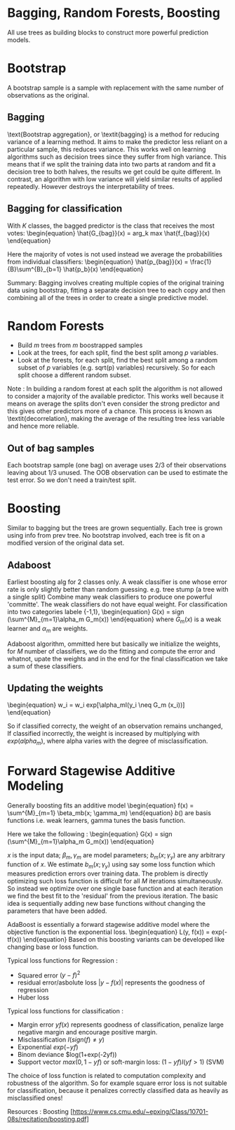 # Bagging, Random Forests, Boosting
All use trees as building blocks to construct more powerful prediction models.

# Bootstrap
A bootstrap sample is a sample with replacement with the same number of observations as the original.

## Bagging
\text{Bootstrap aggregation}, or \textit{bagging} is a method for reducing variance of a learning method.
It aims to make the predictor less reliant on a particular sample, this reduces variance.
This works well on learning algorithms such as decision trees since they suffer from high variance. This means that if we split the training data into two parts at random and fit a decision tree to both halves, the results we get could be quite different.
In contrast, an algorithm with low variance will yield similar results of applied repeatedly.
However destroys the interpretability of trees.

## Bagging for classification
With $K$ classes, the bagged predictor is the class that receives the most votes:
\begin{equation}
\hat{G_{bag}}(x) = arg_k max \hat{f_{bag}}(x)
\end{equation}

Here the majority of votes is not used instead we average the probabilities from individual classifiers:
\begin{equation}
\hat{p_{bag}}(x) = \frac{1}{B}\sum^{B}_{b=1} \hat{p_b}(x)
\end{equation}

Summary: Bagging involves creating multiple copies of the original training data using bootstrap, fitting a separate decision tree to each copy and then combining all of the trees in order to create a single predictive model.

# Random Forests
- Build $m$ trees from $m$ boostrapped samples
- Look at the trees, for each split, find the best split among $p$ variables.
- Look at the forests, for each split, find the best split among a random subset of $p$ variables (e.g. sqrt(p) variables) recursively. So for each split choose a different random subset.

Note : In building a random forest at each split the algorithm is not allowed to consider a majority of the available predictor. This works well because it means on average the splits don't even consider the strong predictor and this gives other predictors more of a chance. This process is known as \textit{decorrelation}, making the average of the resulting tree less variable and hence more reliable.

## Out of bag samples
Each bootstrap sample (one bag) on average uses 2/3 of their observations leaving about 1/3 unused.
The OOB observation can be used to estimate the test error. So we don't need a train/test split.

# Boosting
Similar to bagging but the trees are grown sequentially. Each tree is grown using info from prev tree. No bootstrap involved, each tree is fit on a modified version of the original data set.

## Adaboost
Earliest boosting alg for 2 classes only.
A weak classifier is one whose error rate is only slightly better than random guessing. e.g. tree stump (a tree with a single split)
Combine many weak classifiers to produce one powerful 'committe'. The weak classifiers do not have equal weight.
For classification into two categories labele {-1,1},
\begin{equation}
G(x) = sign (\sum^{M}_{m=1}\alpha_m G_m(x))
\end{equation}
where $G_m(x)$ is a weak learner and $\alpha_m$ are weights.

Adaboost algorithm, ommitted here but basically we initialize the weights, for $M$ number of classifiers, we do the fitting and compute the error and whatnot, upate the weights and in the end for the final classification we take a sum of these classifiers.
## Updating the weights
\begin{equation}
w_i = w_i exp[\alpha_mI(y_i \neq G_m (x_i))]
\end{equation}

So if classified correcty, the weight of an observation remains unchanged,
If classified incorrectly, the weight is increased by multiplying with $exp(alpha_m)$, where alpha varies with the degree of misclassification.

# Forward Stagewise Additive Modeling
Generally boosting fits an additive model
\begin{equation}
f(x) = \sum^{M}_{m=1} \beta_mb(x; \gamma_m)
\end{equation}
$b()$ are basis functions i.e. weak learners, gamma tunes the basis function.

Here we take the following :
\begin{equation}
G(x) = sign (\sum^{M}_{m=1}\alpha_m G_m(x))
\end{equation}

$x$ is the input data; ${\beta_m, \gamma_m}$ are model parameters;
$b_m(x;\gamma_y)$ are any arbitrary function of $x$.
We estimate $b_m(x;\gamma_y)$ using say some loss function which measures prediction errors over training data.
The problem is directly optimizing such loss function is difficult for all $M$ iterations simultaneously.
So instead we optimize over one single base function and at each iteration we find the best fit to the 'residual' from the previous iteration. The basic idea is sequentially adding new base functions without changing the parameters that have been added.

AdaBoost is essentially a forward stagewise additive model where the objective function is the exponential loss.
\begin{equation}
L(y, f(x)) = exp(-tf(x))
\end{equation}
Based on this boosting variants can be developed like changing base or loss function.

Typical loss functions for Regression :

- Squared error $(y - f)^2$
- residual error/asbolute loss $|y - f(x)|$ represents the goodness of regression
- Huber loss

Typical loss functions for classification :

- Margin error $yf(x)$ represents goodness of classification, penalize large negative margin and encourage positive margin.
- Misclassification  $I(sign(f) \neq y)$
- Exponential  $exp(-yf)$
- Binom deviance $log(1+exp(-2yf))
- Support vector  $max(0,1 - yf)$  or soft-margin loss: $(1 − yf)I(yf > 1)$ (SVM)

The choice of loss function is related to computation complexity and robustness of the algorithm.
So for example square error loss is not suitable for classification, because it penalizes correctly classified data as heavily as misclassified ones!


Resources : Boosting [https://www.cs.cmu.edu/~epxing/Class/10701-08s/recitation/boosting.pdf]

